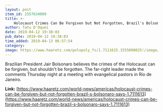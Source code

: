 ```yaml
---
layout: post
item_id: 2557634009
title: >-
    Holocaust Crimes Can Be Forgiven but Not Forgotten, Brazil's Bolsonaro Says
author: Tatu D'Oquei
date: 2019-04-12 19:38:03
pub_date: 2019-04-12 19:38:03
time_added: 2019-04-13 06:57:54
category: 
image: https://www.haaretz.com/polopoly_fs/1.7111615.1555098025!/image/2752471375.jpg_gen/derivatives/headline_1200x630/2752471375.jpg
---
```


Brazilian President Jair Bolsonaro believes the crimes of the Holocaust can be forgiven, but shouldn't be forgotten. The far-right leader made the comments Thursday night at a meeting with evangelical pastors in Rio de Janeiro.

**Link:** [https://www.haaretz.com/world-news/americas/holocaust-crimes-can-be-forgiven-but-not-forgotten-brazil-s-bolsonaro-says-1.7111613](https://www.haaretz.com/world-news/americas/holocaust-crimes-can-be-forgiven-but-not-forgotten-brazil-s-bolsonaro-says-1.7111613)

